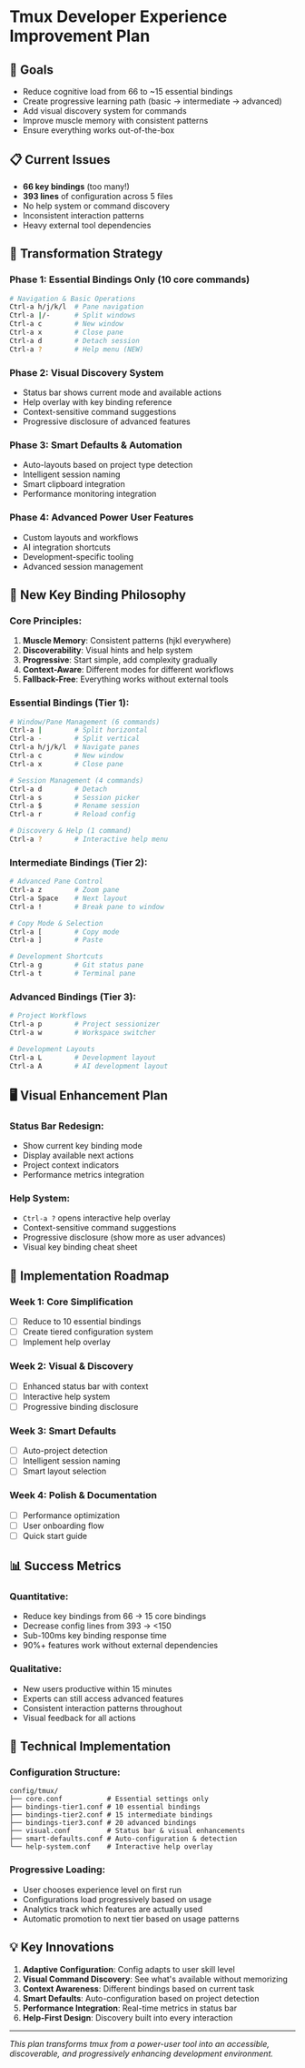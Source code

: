 # Tmux Developer Experience Improvement Plan

## 🎯 Goals
- Reduce cognitive load from 66 to ~15 essential bindings
- Create progressive learning path (basic → intermediate → advanced)
- Add visual discovery system for commands
- Improve muscle memory with consistent patterns
- Ensure everything works out-of-the-box

## 📋 Current Issues
- **66 key bindings** (too many!)
- **393 lines** of configuration across 5 files
- No help system or command discovery
- Inconsistent interaction patterns
- Heavy external tool dependencies

## 🔄 Transformation Strategy

### Phase 1: Essential Bindings Only (10 core commands)
```bash
# Navigation & Basic Operations
Ctrl-a h/j/k/l  # Pane navigation
Ctrl-a |/-      # Split windows
Ctrl-a c        # New window
Ctrl-a x        # Close pane
Ctrl-a d        # Detach session
Ctrl-a ?        # Help menu (NEW)
```

### Phase 2: Visual Discovery System
- Status bar shows current mode and available actions
- Help overlay with key binding reference
- Context-sensitive command suggestions
- Progressive disclosure of advanced features

### Phase 3: Smart Defaults & Automation
- Auto-layouts based on project type detection
- Intelligent session naming
- Smart clipboard integration
- Performance monitoring integration

### Phase 4: Advanced Power User Features
- Custom layouts and workflows
- AI integration shortcuts
- Development-specific tooling
- Advanced session management

## 🎨 New Key Binding Philosophy

### Core Principles:
1. **Muscle Memory**: Consistent patterns (hjkl everywhere)
2. **Discoverability**: Visual hints and help system
3. **Progressive**: Start simple, add complexity gradually
4. **Context-Aware**: Different modes for different workflows
5. **Fallback-Free**: Everything works without external tools

### Essential Bindings (Tier 1):
```bash
# Window/Pane Management (6 commands)
Ctrl-a |        # Split horizontal
Ctrl-a -        # Split vertical  
Ctrl-a h/j/k/l  # Navigate panes
Ctrl-a c        # New window
Ctrl-a x        # Close pane

# Session Management (4 commands)
Ctrl-a d        # Detach
Ctrl-a s        # Session picker
Ctrl-a $        # Rename session
Ctrl-a r        # Reload config

# Discovery & Help (1 command)
Ctrl-a ?        # Interactive help menu
```

### Intermediate Bindings (Tier 2):
```bash
# Advanced Pane Control
Ctrl-a z        # Zoom pane
Ctrl-a Space    # Next layout
Ctrl-a !        # Break pane to window

# Copy Mode & Selection
Ctrl-a [        # Copy mode
Ctrl-a ]        # Paste

# Development Shortcuts
Ctrl-a g        # Git status pane
Ctrl-a t        # Terminal pane
```

### Advanced Bindings (Tier 3):
```bash
# Project Workflows
Ctrl-a p        # Project sessionizer
Ctrl-a w        # Workspace switcher

# Development Layouts
Ctrl-a L        # Development layout
Ctrl-a A        # AI development layout
```

## 🖥️ Visual Enhancement Plan

### Status Bar Redesign:
- Show current key binding mode
- Display available next actions
- Project context indicators
- Performance metrics integration

### Help System:
- `Ctrl-a ?` opens interactive help overlay
- Context-sensitive command suggestions
- Progressive disclosure (show more as user advances)
- Visual key binding cheat sheet

## 🚀 Implementation Roadmap

### Week 1: Core Simplification
- [ ] Reduce to 10 essential bindings
- [ ] Create tiered configuration system
- [ ] Implement help overlay

### Week 2: Visual & Discovery
- [ ] Enhanced status bar with context
- [ ] Interactive help system
- [ ] Progressive binding disclosure

### Week 3: Smart Defaults
- [ ] Auto-project detection
- [ ] Intelligent session naming
- [ ] Smart layout selection

### Week 4: Polish & Documentation
- [ ] Performance optimization
- [ ] User onboarding flow
- [ ] Quick start guide

## 📊 Success Metrics

### Quantitative:
- Reduce key bindings from 66 → 15 core bindings
- Decrease config lines from 393 → <150
- Sub-100ms key binding response time
- 90%+ features work without external dependencies

### Qualitative:
- New users productive within 15 minutes
- Experts can still access advanced features
- Consistent interaction patterns throughout
- Visual feedback for all actions

## 🔧 Technical Implementation

### Configuration Structure:
```
config/tmux/
├── core.conf           # Essential settings only
├── bindings-tier1.conf # 10 essential bindings
├── bindings-tier2.conf # 15 intermediate bindings  
├── bindings-tier3.conf # 20 advanced bindings
├── visual.conf         # Status bar & visual enhancements
├── smart-defaults.conf # Auto-configuration & detection
└── help-system.conf    # Interactive help overlay
```

### Progressive Loading:
- User chooses experience level on first run
- Configurations load progressively based on usage
- Analytics track which features are actually used
- Automatic promotion to next tier based on usage patterns

## 💡 Key Innovations

1. **Adaptive Configuration**: Config adapts to user skill level
2. **Visual Command Discovery**: See what's available without memorizing
3. **Context Awareness**: Different bindings based on current task
4. **Smart Defaults**: Auto-configuration based on project detection
5. **Performance Integration**: Real-time metrics in status bar
6. **Help-First Design**: Discovery built into every interaction

---

*This plan transforms tmux from a power-user tool into an accessible, discoverable, and progressively enhancing development environment.*